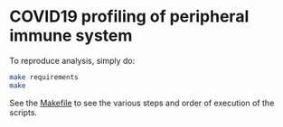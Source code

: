 # COVID19 profiling of peripheral immune system


To reproduce analysis, simply do:

```bash
make requirements
make
```

See the [Makefile](Makefile) to see the various steps and order of execution of the scripts.
